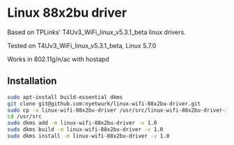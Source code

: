 # Linux 88x2bu driver

Based on TPLinks' T4Uv3_WiFi_linux_v5.3.1_beta linux drivers.

Tested on T4Uv3_WiFi_linux_v5.3.1_beta, Linux 5.7.0

Works in 802.11g/n/ac with hostapd

## Installation

```bash
sudo apt-install build-essential dkms
git clone git@github.com:nyetwurk/linux-wifi-88x2bu-driver.git
sudo cp -a linux-wifi-88x2bu-driver /usr/src/linux-wifi-88x2bu-driver-1.0
cd /usr/src
sudo dkms add -m linux-wifi-88x2bu-driver -v 1.0
sudo dkms build -m linux-wifi-88x2bu-driver -v 1.0
sudo dkms install -m linux-wifi-88x2bu-driver -v 1.0
```
